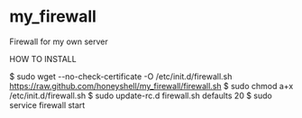 # my_firewall
Firewall for my own server

HOW TO INSTALL

$ sudo wget --no-check-certificate -O /etc/init.d/firewall.sh https://raw.github.com/honeyshell/my_firewall/firewall.sh
$ sudo chmod a+x /etc/init.d/firewall.sh
$ sudo update-rc.d firewall.sh defaults 20
$ sudo service firewall start
